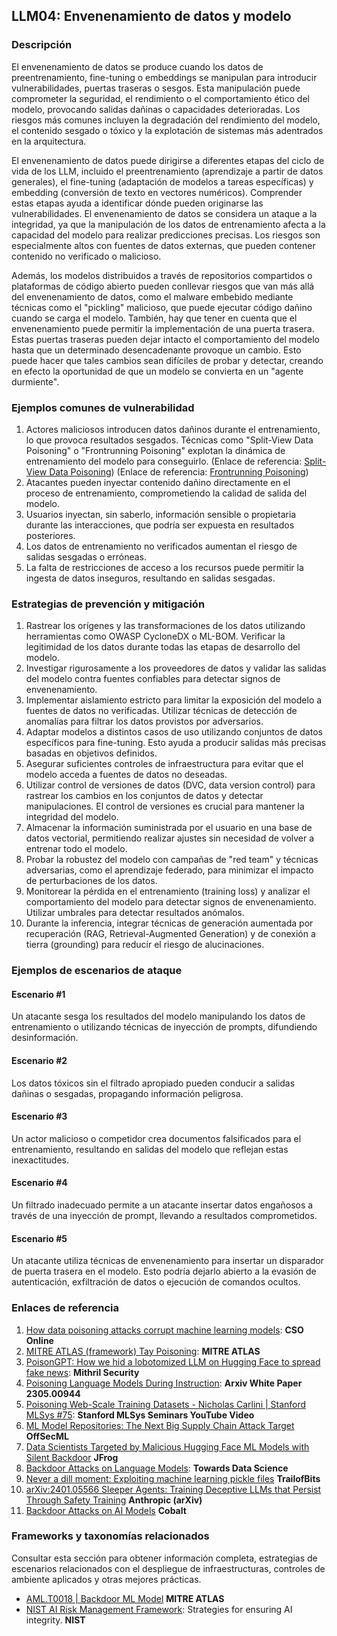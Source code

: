 ## LLM04: Envenenamiento de datos y modelo

### Descripción

El envenenamiento de datos se produce cuando los datos de preentrenamiento, fine-tuning o embeddings se manipulan para introducir vulnerabilidades, puertas traseras o sesgos. Esta manipulación puede comprometer la seguridad, el rendimiento o el comportamiento ético del modelo, provocando salidas dañinas o capacidades deterioradas. Los riesgos más comunes incluyen la degradación del rendimiento del modelo, el contenido sesgado o tóxico y la explotación de sistemas más adentrados en la arquitectura.

El envenenamiento de datos puede dirigirse a diferentes etapas del ciclo de vida de los LLM, incluido el preentrenamiento (aprendizaje a partir de datos generales), el fine-tuning (adaptación de modelos a tareas específicas) y embedding (conversión de texto en vectores numéricos). Comprender estas etapas ayuda a identificar dónde pueden originarse las vulnerabilidades. El envenenamiento de datos se considera un ataque a la integridad, ya que la manipulación de los datos de entrenamiento afecta a la capacidad del modelo para realizar predicciones precisas. Los riesgos son especialmente altos con fuentes de datos externas, que pueden contener contenido no verificado o malicioso.

Además, los modelos distribuidos a través de repositorios compartidos o plataformas de código abierto pueden conllevar riesgos que van más allá del envenenamiento de datos, como el malware embebido mediante técnicas como el "pickling" malicioso, que puede ejecutar código dañino cuando se carga el modelo. También, hay que tener en cuenta que el envenenamiento puede permitir la implementación de una puerta trasera. Estas puertas traseras pueden dejar intacto el comportamiento del modelo hasta que un determinado desencadenante provoque un cambio. Esto puede hacer que tales cambios sean difíciles de probar y detectar, creando en efecto la oportunidad de que un modelo se convierta en un "agente durmiente".

### Ejemplos comunes de vulnerabilidad

1. Actores maliciosos introducen datos dañinos durante el entrenamiento, lo que provoca resultados sesgados. Técnicas como "Split-View Data Poisoning" o "Frontrunning Poisoning" explotan la dinámica de entrenamiento del modelo para conseguirlo.
  (Enlace de referencia: [Split-View Data Poisoning](https://github.com/GangGreenTemperTatum/speaking/blob/main/dc604/hacker-summer-camp-23/Ads%20_%20Poisoning%20Web%20Training%20Datasets%20_%20Flow%20Diagram%20-%20Exploit%201%20Split-View%20Data%20Poisoning.jpeg))
  (Enlace de referencia: [Frontrunning Poisoning](https://github.com/GangGreenTemperTatum/speaking/blob/main/dc604/hacker-summer-camp-23/Ads%20_%20Poisoning%20Web%20Training%20Datasets%20_%20Flow%20Diagram%20-%20Exploit%202%20Frontrunning%20Data%20Poisoning.jpeg))
2. Atacantes pueden inyectar contenido dañino directamente en el proceso de entrenamiento, comprometiendo la calidad de salida del modelo.
3. Usuarios inyectan, sin saberlo, información sensible o propietaria durante las interacciones, que podría ser expuesta en resultados posteriores.
4. Los datos de entrenamiento no verificados aumentan el riesgo de salidas sesgadas o erróneas.
5. La falta de restricciones de acceso a los recursos puede permitir la ingesta de datos inseguros, resultando en salidas sesgadas.

### Estrategias de prevención y mitigación

1. Rastrear los orígenes y las transformaciones de los datos utilizando herramientas como OWASP CycloneDX o ML-BOM. Verificar la legitimidad de los datos durante todas las etapas de desarrollo del modelo.
2. Investigar rigurosamente a los proveedores de datos y validar las salidas del modelo contra fuentes confiables para detectar signos de envenenamiento.
3. Implementar aislamiento estricto para limitar la exposición del modelo a fuentes de datos no verificadas. Utilizar técnicas de detección de anomalías para filtrar los datos provistos por adversarios.
4. Adaptar modelos a distintos casos de uso utilizando conjuntos de datos específicos para fine-tuning. Esto ayuda a producir salidas más precisas basadas en objetivos definidos.
5. Asegurar suficientes controles de infraestructura para evitar que el modelo acceda a fuentes de datos no deseadas.
6. Utilizar control de versiones de datos (DVC, data version control) para rastrear los cambios en los conjuntos de datos y detectar manipulaciones. El control de versiones es crucial para mantener la integridad del modelo.
7. Almacenar la información suministrada por el usuario en una base de datos vectorial, permitiendo realizar ajustes sin necesidad de volver a entrenar todo el modelo.
8. Probar la robustez del modelo con campañas de "red team" y técnicas adversarias, como el aprendizaje federado, para minimizar el impacto de perturbaciones de los datos.
9. Monitorear la pérdida en el entrenamiento (training loss) y analizar el comportamiento del modelo para detectar signos de envenenamiento. Utilizar umbrales para detectar resultados anómalos.
10. Durante la inferencia, integrar técnicas de generación aumentada por recuperación (RAG, Retrieval-Augmented Generation) y de conexión a tierra (grounding) para reducir el riesgo de alucinaciones.

### Ejemplos de escenarios de ataque

#### Escenario #1
  Un atacante sesga los resultados del modelo manipulando los datos de entrenamiento o utilizando técnicas de inyección de prompts, difundiendo desinformación.
#### Escenario #2
  Los datos tóxicos sin el filtrado apropiado pueden conducir a salidas dañinas o sesgadas, propagando información peligrosa.
#### Escenario #3
  Un actor malicioso o competidor crea documentos falsificados para el entrenamiento, resultando en salidas del modelo que reflejan estas inexactitudes.
#### Escenario #4
  Un filtrado inadecuado permite a un atacante insertar datos engañosos a través de una inyección de prompt, llevando a resultados comprometidos.
#### Escenario #5
  Un atacante utiliza técnicas de envenenamiento para insertar un disparador de puerta trasera en el modelo. Esto podría dejarlo abierto a la evasión de autenticación, exfiltración de datos o ejecución de comandos ocultos.

### Enlaces de referencia

1. [How data poisoning attacks corrupt machine learning models](https://www.csoonline.com/article/3613932/how-data-poisoning-attacks-corrupt-machine-learning-models.html): **CSO Online**
2. [MITRE ATLAS (framework) Tay Poisoning](https://atlas.mitre.org/studies/AML.CS0009/): **MITRE ATLAS**
3. [PoisonGPT: How we hid a lobotomized LLM on Hugging Face to spread fake news](https://blog.mithrilsecurity.io/poisongpt-how-we-hid-a-lobotomized-llm-on-hugging-face-to-spread-fake-news/): **Mithril Security**
4. [Poisoning Language Models During Instruction](https://arxiv.org/abs/2305.00944): **Arxiv White Paper 2305.00944**
5. [Poisoning Web-Scale Training Datasets - Nicholas Carlini | Stanford MLSys #75](https://www.youtube.com/watch?v=h9jf1ikcGyk): **Stanford MLSys Seminars YouTube Video**
6. [ML Model Repositories: The Next Big Supply Chain Attack Target](https://www.darkreading.com/cloud-security/ml-model-repositories-next-big-supply-chain-attack-target) **OffSecML**
7. [Data Scientists Targeted by Malicious Hugging Face ML Models with Silent Backdoor](https://jfrog.com/blog/data-scientists-targeted-by-malicious-hugging-face-ml-models-with-silent-backdoor/) **JFrog**
8. [Backdoor Attacks on Language Models](https://towardsdatascience.com/backdoor-attacks-on-language-models-can-we-trust-our-models-weights-73108f9dcb1f): **Towards Data Science**
9. [Never a dill moment: Exploiting machine learning pickle files](https://blog.trailofbits.com/2021/03/15/never-a-dill-moment-exploiting-machine-learning-pickle-files/) **TrailofBits**
10. [arXiv:2401.05566 Sleeper Agents: Training Deceptive LLMs that Persist Through Safety Training](https://www.anthropic.com/news/sleeper-agents-training-deceptive-llms-that-persist-through-safety-training) **Anthropic (arXiv)**
11. [Backdoor Attacks on AI Models](https://www.cobalt.io/blog/backdoor-attacks-on-ai-models) **Cobalt**

### Frameworks y taxonomías relacionados

Consultar esta sección para obtener información completa, estrategias de escenarios relacionados con el despliegue de infraestructuras, controles de ambiente aplicados y otras mejores prácticas.

- [AML.T0018 | Backdoor ML Model](https://atlas.mitre.org/techniques/AML.T0018) **MITRE ATLAS**
- [NIST AI Risk Management Framework](https://www.nist.gov/itl/ai-risk-management-framework): Strategies for ensuring AI integrity. **NIST**
